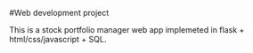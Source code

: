 #Web development project

This is a stock portfolio manager web app implemeted in flask + html/css/javascript + SQL.
